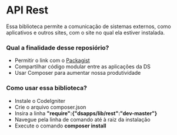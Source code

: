 # API Rest #

Essa biblioteca permite a comunicação de sistemas externos, como aplicativos e outros sites, com o site no qual ela estiver instalada.

### Qual a finalidade desse reposiório? ###

* Permitir o link com o [Packagist](https://packagist.org)
* Compartilhar código modular entre as aplicações da DS
* Usar Composer para aumentar nossa produtividade

### Como usar essa biblioteca? ###

* Instale o CodeIgniter
* Crie o arquivo composer.json
* Insira a linha **"require":{"dsapps/lib/rest":"dev-master"}**
* Navegue pela linha de comando até à raiz da instalação
* Execute o comando **composer install**
